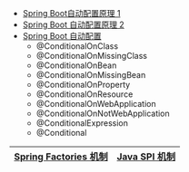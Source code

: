 

* [Spring Boot自动配置原理 1 ](http://c.biancheng.net/spring_boot/auto-config.html)
* [Spring Boot 自动配置原理 2 ](https://www.cnblogs.com/crazymakercircle/p/13895735.html)
* [Spring Boot 自动配置](https://www.hxstrive.com/subject/spring_boot.htm?id=473)
  * @ConditionalOnClass 
  * @ConditionalOnMissingClass 
  * @ConditionalOnBean 
  * @ConditionalOnMissingBean
  * @ConditionalOnProperty
  * @ConditionalOnResource
  * @ConditionalOnWebApplication 
  * @ConditionalOnNotWebApplication
  * @ConditionalExpression
  * @Conditional

[Spring Factories 机制](https://www.jianshu.com/p/7367dddab20d)|[ Java SPI 机制](https://www.pdai.tech/md/java/advanced/java-advanced-spi.html)|
---|---|
